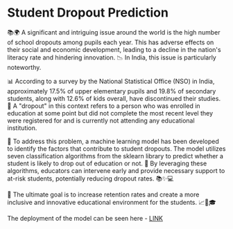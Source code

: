 # Student Dropout Prediction

📚🌍 A significant and intriguing issue around the world is the high number of school dropouts among pupils each year. This has adverse effects on their social and economic development, leading to a decline in the nation's literacy rate and hindering innovation. 📉 In India, this issue is particularly noteworthy.

📊 According to a survey by the National Statistical Office (NSO) in India, approximately 17.5% of upper elementary pupils and 19.8% of secondary students, along with 12.6% of kids overall, have discontinued their studies. 🚫 A "dropout" in this context refers to a person who was enrolled in education at some point but did not complete the most recent level they were registered for and is currently not attending any educational institution.

🤖 To address this problem, a machine learning model has been developed to identify the factors that contribute to student dropouts. The model utilizes seven classification algorithms from the sklearn library to predict whether a student is likely to drop out of education or not. 🧠 By leveraging these algorithms, educators can intervene early and provide necessary support to at-risk students, potentially reducing dropout rates. 📚✨💻

🎯 The ultimate goal is to increase retention rates and create a more inclusive and innovative educational environment for the students. 📈🌟🎓

The deployment of the model can be seen here - [LINK](http://predictdropout.herokuapp.com)
